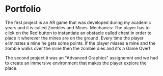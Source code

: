 # Portfolio     


The first project is an AR game that was developed during my academic years and it is called Zombies and Mines.
Mechanics: 
          The player has to click on the Red button to instantiate an obstacle called chest in order to place it 
          wherever the mines are on the ground. Every time the player eliminates a mine he gets some points. If the player
          misses a mine and the zombie walks over the mine then the zombie dies and it's a Game Over!
          
The second project it was an "Advanced Graphics" assignemnt and we had to create an immersive environment that makes the player explore the place.
